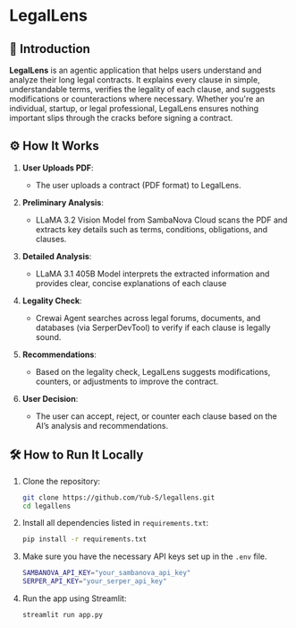 # LegalLens

## 📝 Introduction
**LegalLens** is an agentic application that helps users understand and analyze their long legal contracts. It explains every clause in simple, understandable terms, verifies the legality of each clause, and suggests modifications or counteractions where necessary. Whether you're an individual, startup, or legal professional, LegalLens ensures nothing important slips through the cracks before signing a contract.

## ⚙️ How It Works

1. **User Uploads PDF**:
   - The user uploads a contract (PDF format) to LegalLens.
   
2. **Preliminary Analysis**:
   - LLaMA 3.2 Vision Model from SambaNova Cloud scans the PDF and extracts key details such as terms, conditions, obligations, and clauses.

3. **Detailed Analysis**:
   - LLaMA 3.1 405B Model interprets the extracted information and provides clear, concise explanations of each clause

4. **Legality Check**:
   - Crewai Agent searches across legal forums, documents, and databases (via SerperDevTool) to verify if each clause is legally sound.

5. **Recommendations**:
   - Based on the legality check, LegalLens suggests modifications, counters, or adjustments to improve the contract.


5. **User Decision**:
   - The user can accept, reject, or counter each clause based on the AI’s analysis and recommendations.

## 🛠️ How to Run It Locally

1. Clone the repository:
    ```bash
    git clone https://github.com/Yub-S/legallens.git
    cd legallens
    ```

2. Install all dependencies listed in `requirements.txt`:
    ```bash
    pip install -r requirements.txt
    ```

3. Make sure you have the necessary API keys set up in the `.env` file.

   ```bash
   SAMBANOVA_API_KEY="your_sambanova_api_key"
   SERPER_API_KEY="your_serper_api_key"
    ```

4. Run the app using Streamlit:
    ```bash
    streamlit run app.py
    ```


